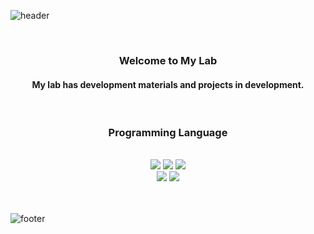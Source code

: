 ![header](https://capsule-render.vercel.app/api?type=waving&&color=gradient&height=100&section=header&fontSize=90)

<div align="center">

<br/>
  <h3>Welcome to My Lab</h3>
  <h4>My lab has development materials and projects in development.</h4>
<br/>
  <h3>Programming Language</h3>
  <br/>
  <img src="https://img.shields.io/badge/HTML-E34F26?style=flat-square&logo=HTML5&logoColor=white"/>
  <img src="https://img.shields.io/badge/CSS-1572B6?style=flat-square&logo=CSS3&logoColor=white"/>
  <img src="https://img.shields.io/badge/JavaScript-F7DF1E?style=flat-square&logo=JavaScript&logoColor=white"/>
  <br/>
  <img src="https://img.shields.io/badge/PHP-6699FF?style=flat-square&logo=PHP&logoColor=white"/>
  <img src="https://img.shields.io/badge/Rust-333333?style=flat-square&logo=Rust&logoColor=white"/>
<br/>
<br/>
<br/>
</div>

![footer](https://capsule-render.vercel.app/api?type=waving&&color=gradient&height=100&section=footer&fontSize=90)
